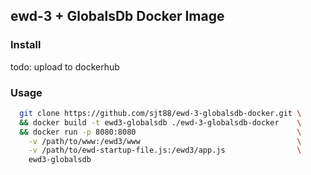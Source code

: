 ## ewd-3 + GlobalsDb Docker Image

### Install
todo: upload to dockerhub

### Usage
```bash
  git clone https://github.com/sjt88/ewd-3-globalsdb-docker.git \
  && docker build -t ewd3-globalsdb ./ewd-3-globalsdb-docker    \
  && docker run -p 8080:8080                                    \
    -v /path/to/www:/ewd3/www                                   \
    -v /path/to/ewd-startup-file.js:/ewd3/app.js                \
    ewd3-globalsdb
```

